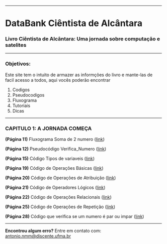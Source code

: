 
---
# DataBank Ciêntista de Alcântara
### Livro Ciêntista de Alcântara: Uma jornada sobre computação e satelites

---

### Objetivos:
Este site tem o intuito de armazer as informções do livro e mante-las de facil acesso a todos, aqui vocês poderão encontrar

1. Codigos
2. Pseudocodigos
3. Fluxograma
4. Tutoriais
5. Dicas

---

### CAPITULO 1: A JORNADA COMEÇA

**(Página 11)** Fluxograma Soma de 2 numero ([link](https://github.com/AdminDarti/Cientista_de_Alcantara_livro_1/blob/main/Fluxogramas/Soma_de_dois_numeros%20(Fluxograma%20Pg%2011).py))

**(Página 12)** Pseudocódigo Verifica_Numero ([link](https://github.com/AdminDarti/Cientista_de_Alcantara_livro_1/blob/main/Códigos/CodigosAlgoritimo_Verificanumero%20(Pseudocodigo%20pg%2014).py))

**(Página 15)** Código Tipos de variaveis ([link](https://github.com/AdminDarti/Cientista_de_Alcantara_livro_1/blob/main/Códigos/(opicional)%20Tipos_de_variavies(pg17).py))

**(Página 19)** Código de Operações Básicas ([link](https://github.com/AdminDarti/Cientista_de_Alcantara_livro_1/blob/main/Códigos/op_basicas(pg20).py))

**(Página 20)** Código de Operações de Atribuição ([link](https://github.com/AdminDarti/Cientista_de_Alcantara_livro_1/blob/main/Códigos/op_atribuição(pg22).py))

**(Página 21)** Código de Operadores Lógicos ([link](https://github.com/AdminDarti/Cientista_de_Alcantara_livro_1/blob/main/Códigos/op_logicos(pg25).py))

**(Página 22)** Código de Operações Relacionais ([link](https://github.com/AdminDarti/Cientista_de_Alcantara_livro_1/blob/main/Códigos/op_relacionais(pg26).py))

**(Página 25)** Código de Operações de Repetição ([link](https://github.com/AdminDarti/Cientista_de_Alcantara_livro_1/blob/main/Códigos/Ex_Repetetição(pg%2025).py))

**(Página 28)** Código que verifica se um numero é par ou impar ([link](https://github.com/AdminDarti/Cientista_de_Alcantara_livro_1/blob/main/Códigos/estrutura_repetição(pg%2030).py))

---
**Encontrou algum erro?**  Entre em contato com: antonio.nmm@discente.ufma.br
